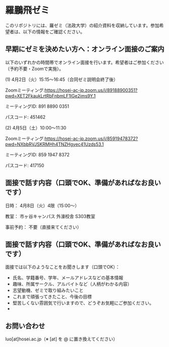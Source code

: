 # 羅鵬飛ゼミ

このリポジトリには、羅ゼミ（法政大学）の紹介資料を収納しています。参加希望者は、以下の情報をご確認ください。

## 早期にゼミを決めたい方へ：オンライン面接のご案内
以下のいずれかの時間帯でオンライン面接を行います。希望者はご参加ください（予約不要・Zoomで実施）。

(1) 4月2日（火）15:15～16:45（合同ゼミ説明会終了後）

Zoomミーティング:https://hosei-ac-jp.zoom.us/j/89188900351?pwd=XET2FkaukLrtRbFnbmLF1IGe2ims9Y.1

ミーティングID: 891 8890 0351

パスコード: 451462


(2) 4月5日（土）10:00～11:30

Zoomミーティング:https://hosei-ac-jp.zoom.us/j/85919478372?pwd=NXbbRVJSKRMHh4TNZHgyec41Uzds53.1

ミーティングID: 859 1947 8372

パスコード: 417150

## 面接で話す内容（口頭でOK、準備があればなお良いです）

日時： 4月8日（火）4限（15:00～）

教室： 市ヶ谷キャンパス 外濠校舎 S303教室

事前予約： 不要（直接来てください）

## 面接で話す内容（口頭でOK、準備があればなお良いです）
面接では以下のようなことをお聞きします（口頭でOK）：

- 氏名、学籍番号、学年、メールアドレスなどの基本情報
- 趣味、所属サークル、アルバイトなど（人柄がわかる内容）
- 志望動機、ゼミで取り組みたいこと
- これまで頑張ってきたこと、今後の目標
- 堅苦しくない雰囲気で行いますので、どうぞお気軽にご参加ください。
- 
## お問い合わせ
luo[at]hosei.ac.jp（※ [at] を @ に置き換えてください）


